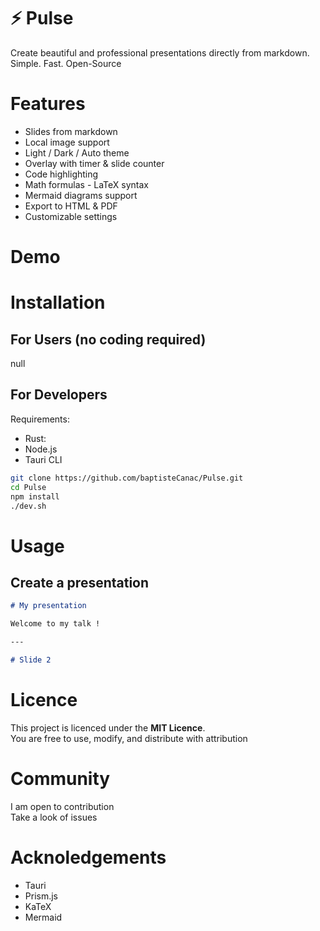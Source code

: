 # ⚡ Pulse

Create beautiful and professional presentations directly from markdown.
<br>
Simple. Fast. Open-Source

# Features
- Slides from markdown
- Local image support
- Light / Dark / Auto theme
- Overlay with timer & slide counter
- Code highlighting
- Math formulas - LaTeX syntax
- Mermaid diagrams support
- Export to HTML & PDF
- Customizable settings

# Demo

# Installation
## For Users (no coding required)

null

## For Developers
Requirements:
- Rust:
- Node.js
- Tauri CLI

```bash
git clone https://github.com/baptisteCanac/Pulse.git
cd Pulse
npm install
./dev.sh
```

# Usage
## Create a presentation

```markdown
# My presentation

Welcome to my talk !

--- 

# Slide 2

```

# Licence
This project is licenced under the **MIT Licence**.<br>
You are free to use, modify, and distribute with attribution

# Community
I am open to contribution
<br>
Take a look of issues

# Acknoledgements
- Tauri
- Prism.js
- KaTeX
- Mermaid
